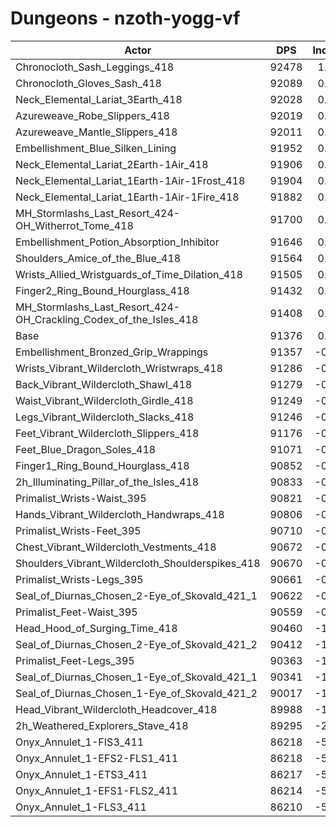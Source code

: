 # Dungeons - nzoth-yogg-vf
| Actor | DPS | Increase |
|---|:---:|:---:|
|Chronocloth_Sash_Leggings_418|92478|1.21%|
|Chronocloth_Gloves_Sash_418|92089|0.78%|
|Neck_Elemental_Lariat_3Earth_418|92028|0.71%|
|Azureweave_Robe_Slippers_418|92019|0.70%|
|Azureweave_Mantle_Slippers_418|92011|0.69%|
|Embellishment_Blue_Silken_Lining|91952|0.63%|
|Neck_Elemental_Lariat_2Earth-1Air_418|91906|0.58%|
|Neck_Elemental_Lariat_1Earth-1Air-1Frost_418|91904|0.58%|
|Neck_Elemental_Lariat_1Earth-1Air-1Fire_418|91882|0.55%|
|MH_Stormlashs_Last_Resort_424-OH_Witherrot_Tome_418|91700|0.35%|
|Embellishment_Potion_Absorption_Inhibitor|91646|0.29%|
|Shoulders_Amice_of_the_Blue_418|91564|0.20%|
|Wrists_Allied_Wristguards_of_Time_Dilation_418|91505|0.14%|
|Finger2_Ring_Bound_Hourglass_418|91432|0.06%|
|MH_Stormlashs_Last_Resort_424-OH_Crackling_Codex_of_the_Isles_418|91408|0.03%|
|Base|91376|0.00%|
|Embellishment_Bronzed_Grip_Wrappings|91357|-0.02%|
|Wrists_Vibrant_Wildercloth_Wristwraps_418|91286|-0.10%|
|Back_Vibrant_Wildercloth_Shawl_418|91279|-0.11%|
|Waist_Vibrant_Wildercloth_Girdle_418|91249|-0.14%|
|Legs_Vibrant_Wildercloth_Slacks_418|91246|-0.14%|
|Feet_Vibrant_Wildercloth_Slippers_418|91176|-0.22%|
|Feet_Blue_Dragon_Soles_418|91071|-0.33%|
|Finger1_Ring_Bound_Hourglass_418|90852|-0.57%|
|2h_Illuminating_Pillar_of_the_Isles_418|90833|-0.59%|
|Primalist_Wrists-Waist_395|90821|-0.61%|
|Hands_Vibrant_Wildercloth_Handwraps_418|90806|-0.62%|
|Primalist_Wrists-Feet_395|90710|-0.73%|
|Chest_Vibrant_Wildercloth_Vestments_418|90672|-0.77%|
|Shoulders_Vibrant_Wildercloth_Shoulderspikes_418|90670|-0.77%|
|Primalist_Wrists-Legs_395|90661|-0.78%|
|Seal_of_Diurnas_Chosen_2-Eye_of_Skovald_421_1|90622|-0.83%|
|Primalist_Feet-Waist_395|90559|-0.89%|
|Head_Hood_of_Surging_Time_418|90460|-1.00%|
|Seal_of_Diurnas_Chosen_2-Eye_of_Skovald_421_2|90412|-1.06%|
|Primalist_Feet-Legs_395|90363|-1.11%|
|Seal_of_Diurnas_Chosen_1-Eye_of_Skovald_421_1|90341|-1.13%|
|Seal_of_Diurnas_Chosen_1-Eye_of_Skovald_421_2|90017|-1.49%|
|Head_Vibrant_Wildercloth_Headcover_418|89988|-1.52%|
|2h_Weathered_Explorers_Stave_418|89295|-2.28%|
|Onyx_Annulet_1-FIS3_411|86218|-5.65%|
|Onyx_Annulet_1-EFS2-FLS1_411|86218|-5.65%|
|Onyx_Annulet_1-ETS3_411|86217|-5.65%|
|Onyx_Annulet_1-EFS1-FLS2_411|86214|-5.65%|
|Onyx_Annulet_1-FLS3_411|86210|-5.65%|

